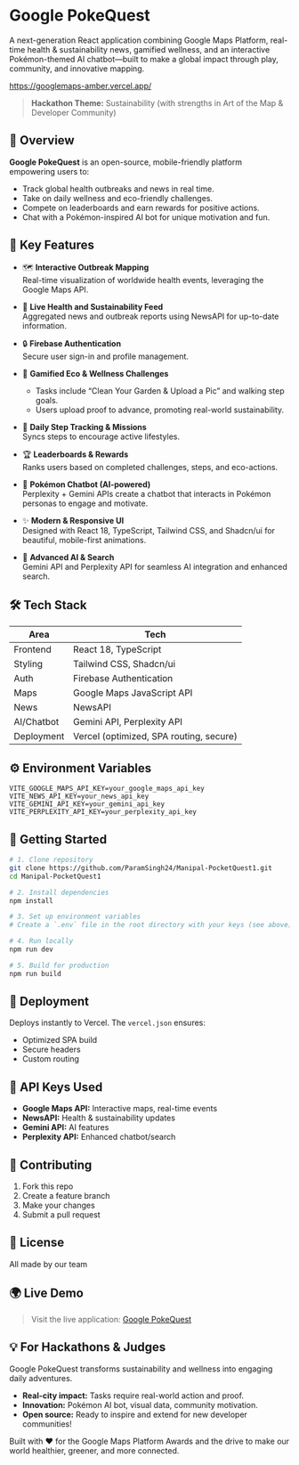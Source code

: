 
# Google PokeQuest

A next-generation React application combining Google Maps Platform, real-time health & sustainability news, gamified wellness, and an interactive Pokémon-themed AI chatbot—built to make a global impact through play, community, and innovative mapping.

https://googlemaps-amber.vercel.app/

> **Hackathon Theme:** Sustainability (with strengths in Art of the Map & Developer Community)

## 🚀 Overview

**Google PokeQuest** is an open-source, mobile-friendly platform empowering users to:

- Track global health outbreaks and news in real time.
- Take on daily wellness and eco-friendly challenges.
- Compete on leaderboards and earn rewards for positive actions.
- Chat with a Pokémon-inspired AI bot for unique motivation and fun.

## 🌟 Key Features

- 🗺️ **Interactive Outbreak Mapping**  
  Real-time visualization of worldwide health events, leveraging the Google Maps API.

- 📰 **Live Health and Sustainability Feed**  
  Aggregated news and outbreak reports using NewsAPI for up-to-date information.

- 🔒 **Firebase Authentication**  
  Secure user sign-in and profile management.

- 🎯 **Gamified Eco & Wellness Challenges**  
  - Tasks include “Clean Your Garden & Upload a Pic” and walking step goals.
  - Users upload proof to advance, promoting real-world sustainability.

- 🏃 **Daily Step Tracking & Missions**  
  Syncs steps to encourage active lifestyles.

- 🏆 **Leaderboards & Rewards**  
  Ranks users based on completed challenges, steps, and eco-actions.

- 🤖 **Pokémon Chatbot (AI-powered)**  
  Perplexity + Gemini APIs create a chatbot that interacts in Pokémon personas to engage and motivate.

- ✨ **Modern & Responsive UI**  
  Designed with React 18, TypeScript, Tailwind CSS, and Shadcn/ui for beautiful, mobile-first animations.

- 🧩 **Advanced AI & Search**  
  Gemini API and Perplexity API for seamless AI integration and enhanced search.

## 🛠 Tech Stack

| Area         | Tech                                      |
|--------------|-------------------------------------------|
| Frontend     | React 18, TypeScript                      |
| Styling      | Tailwind CSS, Shadcn/ui                   |
| Auth         | Firebase Authentication                   |
| Maps         | Google Maps JavaScript API                |
| News         | NewsAPI                                   |
| AI/Chatbot   | Gemini API, Perplexity API                |
| Deployment   | Vercel (optimized, SPA routing, secure)   |

## ⚙️ Environment Variables

```
VITE_GOOGLE_MAPS_API_KEY=your_google_maps_api_key
VITE_NEWS_API_KEY=your_news_api_key
VITE_GEMINI_API_KEY=your_gemini_api_key
VITE_PERPLEXITY_API_KEY=your_perplexity_api_key
```

## 🏁 Getting Started

```sh
# 1. Clone repository
git clone https://github.com/ParamSingh24/Manipal-PocketQuest1.git
cd Manipal-PocketQuest1

# 2. Install dependencies
npm install

# 3. Set up environment variables
# Create a `.env` file in the root directory with your keys (see above)

# 4. Run locally
npm run dev

# 5. Build for production
npm run build
```

## 🚀 Deployment

Deploys instantly to Vercel. The `vercel.json` ensures:

- Optimized SPA build
- Secure headers
- Custom routing

## 🔑 API Keys Used

- **Google Maps API:** Interactive maps, real-time events
- **NewsAPI:** Health & sustainability updates
- **Gemini API:** AI features
- **Perplexity API:** Enhanced chatbot/search

## 🤝 Contributing

1. Fork this repo
2. Create a feature branch
3. Make your changes
4. Submit a pull request

## 🪪 License

All made by our team 

## 🌍 Live Demo

> Visit the live application: [
   Google PokeQuest
](https://googlemaps-amber.vercel.app/)

## 💡 For Hackathons & Judges

Google PokeQuest transforms sustainability and wellness into engaging daily adventures.  
- **Real-city impact:** Tasks require real-world action and proof.
- **Innovation:** Pokémon AI bot, visual data, community motivation.
- **Open source:** Ready to inspire and extend for new developer communities!

Built with ❤️ for the Google Maps Platform Awards and the drive to make our world healthier, greener, and more connected.
